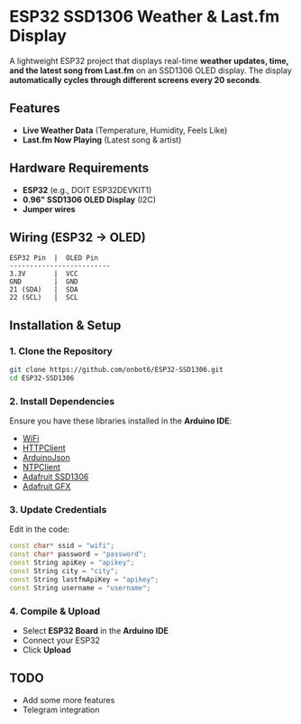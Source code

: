 # ESP32 SSD1306 Weather & Last.fm Display  

A lightweight ESP32 project that displays real-time **weather updates, time, and the latest song from Last.fm** on an SSD1306 OLED display. The display **automatically cycles through different screens every 20 seconds**.  

## Features  
- **Live Weather Data** (Temperature, Humidity, Feels Like)  
- **Last.fm Now Playing** (Latest song & artist)

## Hardware Requirements  
- **ESP32** (e.g., DOIT ESP32DEVKIT1)  
- **0.96" SSD1306 OLED Display** (I2C)  
- **Jumper wires**

## Wiring (ESP32 → OLED)  
```plaintext
ESP32 Pin  |  OLED Pin  
-------------------------
3.3V       |  VCC  
GND        |  GND  
21 (SDA)   |  SDA  
22 (SCL)   |  SCL  
```

## Installation & Setup  
### 1. Clone the Repository  
```sh
git clone https://github.com/onbot6/ESP32-SSD1306.git
cd ESP32-SSD1306
```

### 2. Install Dependencies  
Ensure you have these libraries installed in the **Arduino IDE**:  
- [WiFi](https://github.com/espressif/arduino-esp32)  
- [HTTPClient](https://github.com/espressif/arduino-esp32)  
- [ArduinoJson](https://github.com/bblanchon/ArduinoJson)  
- [NTPClient](https://github.com/arduino-libraries/NTPClient)  
- [Adafruit SSD1306](https://github.com/adafruit/Adafruit_SSD1306)  
- [Adafruit GFX](https://github.com/adafruit/Adafruit-GFX-Library)  

### 3. Update Credentials  
Edit in the code:  
```cpp
const char* ssid = "wifi";
const char* password = "password";
const String apiKey = "apikey";
const String city = "city";
const String lastfmApiKey = "apikey";
const String username = "username";
```

### 4. Compile & Upload  
- Select **ESP32 Board** in the **Arduino IDE**  
- Connect your ESP32  
- Click **Upload**  

## TODO  
- Add some more features 
- Telegram integration
